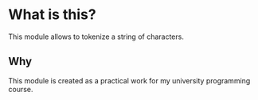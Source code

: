 # What is this?

This module allows to tokenize a string of characters.



## Why

This module is created as a practical work for my university programming course.


